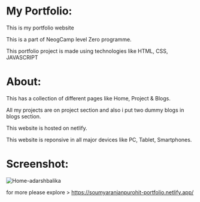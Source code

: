 # My Portfolio:
This is my portfolio website

This is a part of NeogCamp level Zero programme.

This portfolio project is made  using technologies like HTML, CSS, JAVASCRIPT

# About:

This has a collection of different pages like Home, Project & Blogs.

All my projects are on project section and also i put two dummy blogs in blogs section.

This website is hosted on netlify.

This website is reponsive in all major devices like PC, Tablet, Smartphones.



# Screenshot:

![Home-adarshbalika](https://user-images.githubusercontent.com/91987369/205233793-6c5fa5b3-25f8-46e7-a62b-515c17f57f45.png)


for more please explore > https://soumyaranjanpurohit-portfolio.netlify.app/
